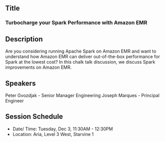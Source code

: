 ## Title
### Turbocharge your Spark Performance with Amazon EMR
## Description
Are you considering running Apache Spark on Amazon EMR and want to understand how Amazon EMR can deliver out-of-the-box performance for Spark at the lowest cost? In this chalk talk discussion, we discuss Spark improvements on Amazon EMR.
## Speakers
Peter Gvozdjak - Senior Manager Engineering
Joseph Marques - Principal Engineer
## Session Schedule
- Date/ Time: Tuesday, Dec 3, 11:30AM - 12:30PM
- Location: Aria, Level 3 West, Starvine 1